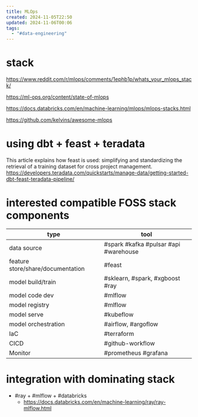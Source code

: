 ```yaml
---
title: MLOps
created: 2024-11-05T22:50
updated: 2024-11-06T00:06
tags:
  - "#data-engineering"
---
```


# stack
https://www.reddit.com/r/mlops/comments/1ephb1p/whats_your_mlops_stack/

https://ml-ops.org/content/state-of-mlops

https://docs.databricks.com/en/machine-learning/mlops/mlops-stacks.html

https://github.com/kelvins/awesome-mlops


# using dbt + feast + teradata
This article explains how feast is used: simplifying and standardizing the retrieval of a training dataset for cross project management.
https://developers.teradata.com/quickstarts/manage-data/getting-started-dbt-feast-teradata-pipeline/

# interested compatible FOSS stack components

| type                              | tool                                  |
| --------------------------------- | ------------------------------------- |
| data source                       | #spark #kafka #pulsar #api #warehouse |
| feature store/share/documentation | #feast                                |
| model build/train                 | #sklearn, #spark, #xgboost #ray       |
| model code dev                    | #mlflow                               |
| model registry                    | #mlflow                               |
| model serve                       | #kubeflow                             |
| model orchestration               | #airflow, #argoflow                   |
| IaC                               | #terraform                            |
| CICD                              | #github-workflow                      |
| Monitor                           | #prometheus #grafana                  |

# integration with dominating stack
- #ray + #mlflow + #databricks 
	- https://docs.databricks.com/en/machine-learning/ray/ray-mlflow.html